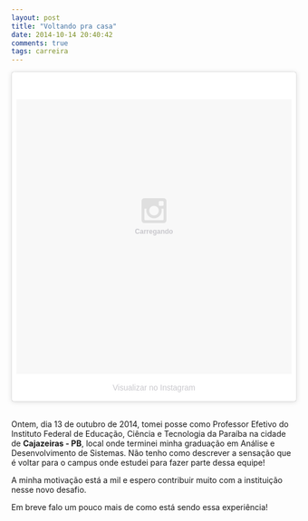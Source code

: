 ```yaml
---
layout: post
title: "Voltando pra casa"
date: 2014-10-14 20:40:42
comments: true
tags: carreira
---
```

<blockquote class="instagram-media" data-instgrm-version="2" style=" background:#FFF; border:0; border-radius:3px; box-shadow:0 0 1px 0 rgba(0,0,0,0.5),0 1px 10px 0 rgba(0,0,0,0.15); margin: 1px; max-width:658px; padding:0; width:99.375%; width:-webkit-calc(100% - 2px); width:calc(100% - 2px);"><div style="padding:8px;"><div style=" background:#F8F8F8; line-height:0; margin-top:40px; padding-bottom:55%; padding-top:45%; text-align:center; width:100%;"><div style="position:relative;"><div style=" -webkit-animation:dkaXkpbBxI 1s ease-out infinite; animation:dkaXkpbBxI 1s ease-out infinite; background:url(data:image/png;base64,iVBORw0KGgoAAAANSUhEUgAAACwAAAAsCAMAAAApWqozAAAAGFBMVEUiIiI9PT0eHh4gIB4hIBkcHBwcHBwcHBydr+JQAAAACHRSTlMABA4YHyQsM5jtaMwAAADfSURBVDjL7ZVBEgMhCAQBAf//42xcNbpAqakcM0ftUmFAAIBE81IqBJdS3lS6zs3bIpB9WED3YYXFPmHRfT8sgyrCP1x8uEUxLMzNWElFOYCV6mHWWwMzdPEKHlhLw7NWJqkHc4uIZphavDzA2JPzUDsBZziNae2S6owH8xPmX8G7zzgKEOPUoYHvGz1TBCxMkd3kwNVbU0gKHkx+iZILf77IofhrY1nYFnB/lQPb79drWOyJVa/DAvg9B/rLB4cC+Nqgdz/TvBbBnr6GBReqn/nRmDgaQEej7WhonozjF+Y2I/fZou/qAAAAAElFTkSuQmCC); display:block; height:44px; margin:0 auto -44px; position:relative; top:-44px; width:44px;"></div><span style=" color:#c9c8cd; font-family:Arial,sans-serif; font-size:12px; font-style:normal; font-weight:bold; position:relative; top:15px;">Carregando</span></div></div><p style=" line-height:32px; margin-bottom:0; margin-top:8px; padding:0; text-align:center;"> <a href="https://instagram.com/p/uHCEzhg4OI/" style=" color:#c9c8cd; font-family:Arial,sans-serif; font-size:14px; font-style:normal; font-weight:normal; text-decoration:none;" target="_top"> Visualizar no Instagram</a></p></div><style>@-webkit-keyframes"dkaXkpbBxI"{ 0%{opacity:0.5;} 50%{opacity:1;} 100%{opacity:0.5;} } @keyframes"dkaXkpbBxI"{ 0%{opacity:0.5;} 50%{opacity:1;} 100%{opacity:0.5;} }</style></blockquote><script async defer src="//platform.instagram.com/en_US/embeds.js"></script>
<br/>

Ontem, dia 13 de outubro de 2014, tomei posse como Professor Efetivo do Instituto Federal de Educação, Ciência e Tecnologia da Paraíba na cidade de **Cajazeiras - PB**, local onde terminei minha graduação em Análise e Desenvolvimento de Sistemas. Não tenho como descrever a sensação que é voltar para o campus onde estudei para fazer parte dessa equipe!

A minha motivação está a mil e espero contribuir muito com a instituição nesse novo desafio.

Em breve falo um pouco mais de como está sendo essa experiência!